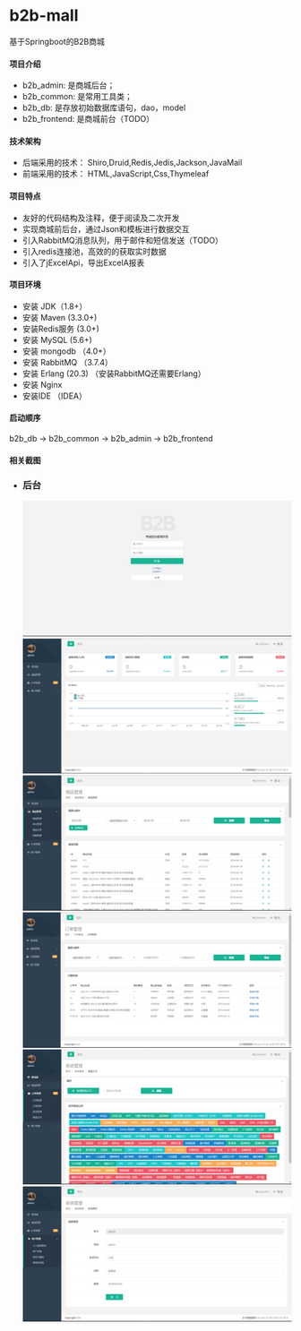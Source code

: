 # b2b-mall
基于Springboot的B2B商城

#### 项目介绍

- b2b_admin: 是商城后台；
- b2b_common: 是常用工具类；
- b2b_db: 是存放初始数据库语句，dao，model
- b2b_frontend: 是商城前台（TODO）


#### 技术架构
- 后端采用的技术：   Shiro,Druid,Redis,Jedis,Jackson,JavaMail
- 前端采用的技术：        HTML,JavaScript,Css,Thymeleaf

#### 项目特点
- 友好的代码结构及注释，便于阅读及二次开发
- 实现商城前后台，通过Json和模板进行数据交互
- 引入RabbitMQ消息队列，用于邮件和短信发送（TODO）
- 引入redis连接池，高效的的获取实时数据
- 引入了jExcelApi，导出ExcelA报表

#### 项目环境
- 安装 JDK（1.8+）
- 安装 Maven (3.3.0+)
- 安装Redis服务 (3.0+)
- 安装 MySQL (5.6+)
- 安装 mongodb （4.0+）
- 安装 RabbitMQ （3.7.4）
- 安装 Erlang (20.3) （安装RabbitMQ还需要Erlang）
- 安装 Nginx
- 安装IDE （IDEA）
#### 启动顺序
b2b_db ->  b2b_common -> b2b_admin -> b2b_frontend 
#### 相关截图

- ### 后台

  ![image text](https://raw.githubusercontent.com/kiwi5691/b2b-mall/master/screenShot/login.png)
  ![image text](https://raw.githubusercontent.com/kiwi5691/b2b-mall/master/screenShot/bashboard.png)
  ![image text](https://raw.githubusercontent.com/kiwi5691/b2b-mall/master/screenShot/shop.png)
  ![image text](https://raw.githubusercontent.com/kiwi5691/b2b-mall/master/screenShot/order.png)
  ![image text](https://raw.githubusercontent.com/kiwi5691/b2b-mall/master/screenShot/kuaidi.png)
  ![image text](https://raw.githubusercontent.com/kiwi5691/b2b-mall/master/screenShot/person.png)

